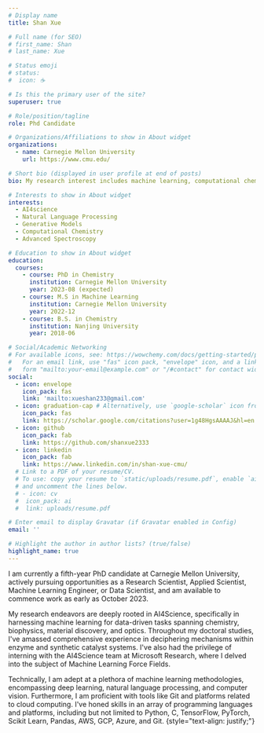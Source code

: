 ```yaml
---
# Display name
title: Shan Xue 

# Full name (for SEO)
# first_name: Shan
# last_name: Xue

# Status emoji
# status:
#  icon: ☕️

# Is this the primary user of the site?
superuser: true

# Role/position/tagline
role: Phd Candidate

# Organizations/Affiliations to show in About widget
organizations:
  - name: Carnegie Mellon University
    url: https://www.cmu.edu/

# Short bio (displayed in user profile at end of posts)
bio: My research interest includes machine learning, computational chemistry and Ai4science.

# Interests to show in About widget
interests:
  - AI4science
  - Natural Language Processing
  - Generative Models
  - Computational Chemistry
  - Advanced Spectroscopy

# Education to show in About widget
education:
  courses:
    - course: PhD in Chemistry
      institution: Carnegie Mellon University
      year: 2023-08 (expected)
    - course: M.S in Machine Learning
      institution: Carnegie Mellon University
      year: 2022-12
    - course: B.S. in Chemistry
      institution: Nanjing University
      year: 2018-06

# Social/Academic Networking
# For available icons, see: https://wowchemy.com/docs/getting-started/page-builder/#icons
#   For an email link, use "fas" icon pack, "envelope" icon, and a link in the
#   form "mailto:your-email@example.com" or "/#contact" for contact widget.
social:
  - icon: envelope
    icon_pack: fas
    link: 'mailto:xueshan233@gmail.com'
  - icon: graduation-cap # Alternatively, use `google-scholar` icon from `ai` icon pack
    icon_pack: fas
    link: https://scholar.google.com/citations?user=1g48HgsAAAAJ&hl=en
  - icon: github
    icon_pack: fab
    link: https://github.com/shanxue2333
  - icon: linkedin
    icon_pack: fab
    link: https://www.linkedin.com/in/shan-xue-cmu/
  # Link to a PDF of your resume/CV.
  # To use: copy your resume to `static/uploads/resume.pdf`, enable `ai` icons in `params.yaml`,
  # and uncomment the lines below.
  # - icon: cv
  #  icon_pack: ai
  #  link: uploads/resume.pdf

# Enter email to display Gravatar (if Gravatar enabled in Config)
email: ''

# Highlight the author in author lists? (true/false)
highlight_name: true
---
```

I am currently a fifth-year PhD candidate at Carnegie Mellon University, actively pursuing opportunities as a Research Scientist, Applied Scientist, Machine Learning Engineer, or Data Scientist, and am available to commence work as early as October 2023.

My research endeavors are deeply rooted in AI4Science, specifically in harnessing machine learning for data-driven tasks spanning chemistry, biophysics, material discovery, and optics. Throughout my doctoral studies, I've amassed comprehensive experience in deciphering mechanisms within enzyme and synthetic catalyst systems. I've also had the privilege of interning with the AI4Science team at Microsoft Research, where I delved into the subject of Machine Learning Force Fields.

Technically, I am adept at a plethora of machine learning methodologies, encompassing deep learning, natural language processing, and computer vision. Furthermore, I am proficient with tools like Git and platforms related to cloud computing. I've honed skills in an array of programming languages and platforms, including but not limited to Python, C, TensorFlow, PyTorch, Scikit Learn, Pandas, AWS, GCP, Azure, and Git.
{style="text-align: justify;"}
